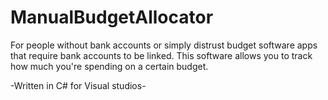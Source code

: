 # ManualBudgetAllocator
For people without bank accounts or simply distrust budget software apps that require bank accounts to be linked. This software allows you to track how much you're spending on a certain budget.

-Written in C# for Visual studios-

